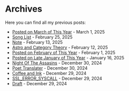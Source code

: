 # Archives

Here you can find all my previous posts:

-   [Posted on March of This Year](./posts/2025-03-01.html) - March 1, 2025
-   [Song List](./posts/2025-02-25.html) - February 25, 2025
-   [Note](./posts/2025-02-13.html) - February 13, 2025
-   [Astro and Category Theory](./posts/2025-02-12.html) - February 12, 2025
-   [Posted on February of This Year](./posts/2025-02-01.html) - February 1, 2025
-   [Posted on Late January of This Year](./posts/2025-01-16.html) - January 16, 2025
-   [Night Of The Assasins](./posts/2024-12-30-Triana%2CNight_of_the_Assasins.html) - December 30, 2024
-   [Poet Translater](./posts/2024-12-30-Triana%2CNight_of_the_Assasins-TransIntro.html) - December 30, 2024
-   [Coffee and Ink](./posts/2024-12-29-owl-like-a-writing-desk.html) - December 29, 2024
-   [SSL_ERROR_SYSCALL](./posts/2024-12-29-note.html) - December 29, 2024
-   [Draft](./posts/2024-12-29-Music-Theories.html) - December 29, 2024
